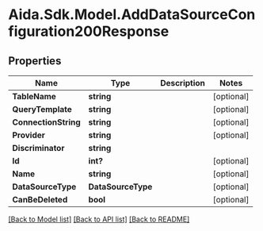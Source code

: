 # Aida.Sdk.Model.AddDataSourceConfiguration200Response

## Properties

Name | Type | Description | Notes
------------ | ------------- | ------------- | -------------
**TableName** | **string** |  | [optional] 
**QueryTemplate** | **string** |  | [optional] 
**ConnectionString** | **string** |  | [optional] 
**Provider** | **string** |  | [optional] 
**Discriminator** | **string** |  | 
**Id** | **int?** |  | [optional] 
**Name** | **string** |  | [optional] 
**DataSourceType** | **DataSourceType** |  | [optional] 
**CanBeDeleted** | **bool** |  | [optional] 

[[Back to Model list]](../README.md#documentation-for-models) [[Back to API list]](../README.md#documentation-for-api-endpoints) [[Back to README]](../README.md)

